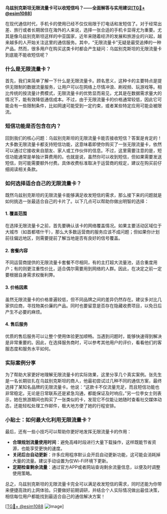 **乌兹别克斯坦无限流量卡可以收短信吗？——全面解答与实用建议[[TG💪+ @esim1088](https://t.me/s/esim1088)]**

在现代通信时代，手机卡的使用已经不仅仅局限于打电话和发短信了。对于经常出差、旅行或者长期居住在海外的人来说，选择一张合适的手机卡显得尤为重要。尤其是像乌兹别克斯坦这样的中亚国家，近年来随着经济的发展和旅游业的兴起，越来越多的人开始关注这里的通信服务。其中，“无限流量卡”无疑是最受追捧的一种产品。然而，很多用户在购买这类卡时都会产生疑问：乌兹别克斯坦的无限流量卡到底能不能收短信呢？

### 什么是无限流量卡？

首先，我们来简单了解一下什么是无限流量卡。顾名思义，这种卡的主要特点是提供无限制的数据流量服务，让用户可以在网络上尽情冲浪、刷视频、玩游戏等。相比传统的按流量计费模式，无限流量卡的优势显而易见，尤其是在数据需求量大的情况下，能有效降低通信成本。不过，由于无限流量卡的价格通常较低，因此它可能会有一些限制条件，比如网速可能受到一定约束，或者某些特定应用可能会被限流。

### 短信功能是否包含在内？

回到我们的核心问题：乌兹别克斯坦的无限流量卡能否接收短信？答案是肯定的！大多数无限流量卡都支持短信功能，这意味着即使你购买了一张无限流量卡，依然可以通过它接收来自朋友、家人或工作伙伴的信息。不过，这里需要注意的是，短信功能通常是单独计算费用的。也就是说，虽然你可以收到短信，但如果需要发送短信，则可能需要额外付费。具体收费标准取决于运营商的规定，建议在购买前仔细阅读相关条款。

### 如何选择适合自己的无限流量卡？

既然乌兹别克斯坦的无限流量卡能够满足收发短信的需求，那么接下来的问题就是如何挑选一张最适合自己的卡片了。以下几点可以帮助你做出明智的选择：

#### 1. **覆盖范围**
   在选择无限流量卡之前，首先要确认该卡的网络覆盖情况。如果主要活动区域位于大城市（如首都塔什干），那么大多数运营商的服务应该不成问题；但如果你计划前往偏远地区，则需要提前了解当地是否有良好的信号覆盖。

#### 2. **套餐内容**
   不同运营商提供的无限流量卡套餐不尽相同，有的主打超大流量池，适合重度用户；有的则更注重性价比，适合偶尔需要用到网络的人群。因此，在决定之前一定要根据自身需求权衡利弊。

#### 3. **价格因素**
   虽然无限流量卡的价格普遍较低，但不同品牌之间的差异仍然存在。建议多对比几家供应商，寻找物美价廉的产品。同时也要留意是否存在隐藏收费项目，以免日后产生不必要的麻烦。

#### 4. **售后服务**
   优质的售后服务可以让整个使用体验更加顺畅。当遇到问题时，能够快速得到解决是非常重要的。因此，在选择服务商时，可以参考其他用户的评价，看看他们的客服态度和服务水平如何。

### 实际案例分享

为了帮助大家更好地理解无限流量卡的实际效果，这里分享几个真实案例。张先生是一名长期驻扎在乌兹别克斯坦的商人，他最初尝试过几种不同的通信方案，最终选择了某知名品牌的无限流量卡。他说：“这款卡不仅流量充足，而且短信功能也非常稳定。无论是日常联系还是紧急沟通，都能保证及时响应。”另一位李女士则表示，她在旅游期间也购买了一张类似的卡，发现它不仅能让她随时查看社交媒体动态，还能轻松处理工作邮件，极大地方便了她的行程安排。

### 小贴士：如何最大化利用无限流量卡？

最后，还有一些小技巧可以帮助你更好地发挥无限流量卡的作用：

- **合理规划流量使用时间**：避免高峰时段进行大量下载操作，这样既能节省资源，也能享受更快的速度。
- **关闭后台自动更新**：许多应用程序默认会开启自动更新功能，这可能会消耗掉大量的流量。建议手动设置为仅Wi-Fi环境下更新。
- **定期检查剩余流量**：通过官方APP或者网站查询剩余流量信息，以便及时调整使用策略。

总之，乌兹别克斯坦的无限流量卡完全可以满足收发短信的需求，同时还能为你带来便捷高效的上网体验。只要做好前期调研，并结合个人实际情况做出最佳决策，相信每位用户都能找到最适合自己的通信解决方案！

[[TG💪+ @esim1088](https://t.me/s/esim1088) ![Image](https://i.postimg.cc/4NQfJmqS/Snipaste-2025-05-13-00-14-12.png)]